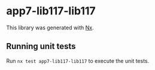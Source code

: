 # app7-lib117-lib117

This library was generated with [Nx](https://nx.dev).

## Running unit tests

Run `nx test app7-lib117-lib117` to execute the unit tests.
